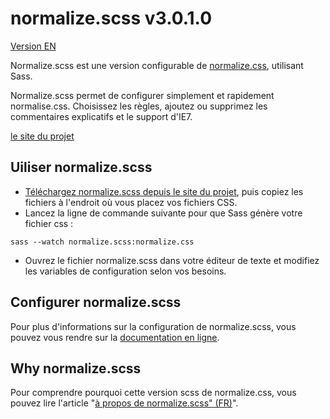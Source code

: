 # normalize.scss v3.0.1.0

[Version EN](https://github.com/Effeilo/normalize.scss/blob/master/README.md)

Normalize.scss est une version configurable de [normalize.css](http://necolas.github.io/normalize.css/), utilisant Sass. 

Normalize.scss permet de configurer simplement et rapidement normalise.css. Choisissez les règles, ajoutez ou supprimez les commentaires explicatifs et le support d'IE7.

[le site du projet](http://effeilo.github.io/normalize.scss/)

## Uiliser normalize.scss

* [Téléchargez normalize.scss depuis le site du projet](http://effeilo.github.io/normalize.scss/), puis copiez les fichiers à l'endroit où vous placez vos fichiers CSS. 
* Lancez la ligne de commande suivante pour que Sass génère votre fichier css : 
```
sass --watch normalize.scss:normalize.css
```
* Ouvrez le fichier normalize.scss dans votre éditeur de texte et modifiez les variables de configuration selon vos besoins. 

## Configurer normalize.scss

Pour plus d'informations sur la configuration de normalize.scss, vous pouvez vous rendre sur la [documentation en ligne](http://effeilo.github.io/normalize.scss/doc.html).

## Why normalize.scss

Pour comprendre pourquoi cette version scss de normalize.css, vous pouvez lire l'article "[à propos de normalize.scss" (FR)](http://blog.effeiloweb.fr/a-propos-de-normalize-scss/)".



